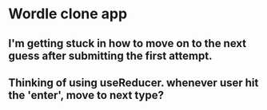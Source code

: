 # Wordle clone app

## I'm getting stuck in how to move on to the next guess after submitting the first attempt.

## Thinking of using useReducer. whenever user hit the 'enter', move to next type?
